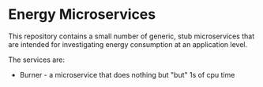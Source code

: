 # Energy Microservices

This repository contains a small number of generic, stub microservices
that are intended for investigating energy consumption at an application level.

The services are:

* Burner - a microservice that does nothing but "but" 1s of cpu time


